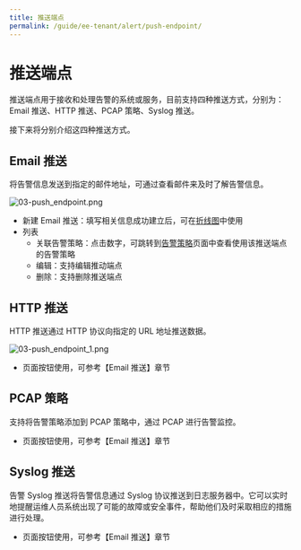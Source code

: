 ```yaml
---
title: 推送端点
permalink: /guide/ee-tenant/alert/push-endpoint/
---
```


# 推送端点

推送端点用于接收和处理告警的系统或服务，目前支持四种推送方式，分别为：Email 推送、HTTP 推送、PCAP 策略、Syslog 推送。

接下来将分别介绍这四种推送方式。

## Email 推送

将告警信息发送到指定的邮件地址，可通过查看邮件来及时了解告警信息。

![03-push_endpoint.png](https://yunshan-guangzhou.oss-cn-beijing.aliyuncs.com/pub/pic/20230428644b76b451e05.png)

- 新建 Email 推送：填写相关信息成功建立后，可在[折线图](../dashboard/panel/line/)中使用
- 列表
  - 关联告警策略：点击数字，可跳转到[告警策略](./alert-policy/)页面中查看使用该推送端点的告警策略
  - 编辑：支持编辑推动端点
  - 删除：支持删除推送端点

## HTTP 推送

HTTP 推送通过 HTTP 协议向指定的 URL 地址推送数据。

![03-push_endpoint_1.png](https://yunshan-guangzhou.oss-cn-beijing.aliyuncs.com/pub/pic/20230428644b7a5c0c7bd.png)

- 页面按钮使用，可参考【Email 推送】章节

## PCAP 策略

支持将告警策略添加到 PCAP 策略中，通过 PCAP 进行告警监控。

- 页面按钮使用，可参考【Email 推送】章节

## Syslog 推送

告警 Syslog 推送将告警信息通过 Syslog 协议推送到日志服务器中。它可以实时地提醒运维人员系统出现了可能的故障或安全事件，帮助他们及时采取相应的措施进行处理。

- 页面按钮使用，可参考【Email 推送】章节
